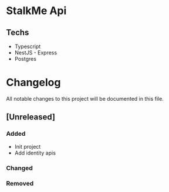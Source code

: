 # StalkMe Api

## Techs
- Typescript
- NestJS - Express
- Postgres

# Changelog

All notable changes to this project will be documented in this file.

## [Unreleased]

### Added

- Init project
- Add identity apis

### Changed


### Removed
